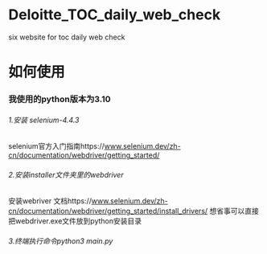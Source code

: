 # Deloitte_TOC_daily_web_check
six website for toc daily web check

# 如何使用
### 我使用的python版本为3.10
###### 1.安装 selenium-4.4.3
selenium官方入门指南https://www.selenium.dev/zh-cn/documentation/webdriver/getting_started/
###### 2.安装installer文件夹里的webdriver
安装webriver 文档https://www.selenium.dev/zh-cn/documentation/webdriver/getting_started/install_drivers/
想省事可以直接把webdriver.exe文件放到python安装目录
###### 3.终端执行命令python3 main.py


